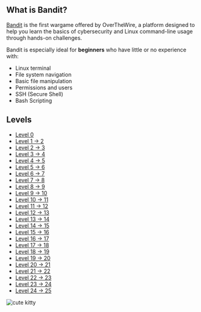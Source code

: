 ## What is Bandit?

[Bandit](https://overthewire.org/wargames/bandit/) is the first wargame offered by OverTheWire, a platform designed to help you learn the basics of cybersecurity and Linux command-line usage through hands-on challenges.

Bandit is especially ideal for **beginners** who have little or no experience with:
- Linux terminal
- File system navigation
- Basic file manipulation
- Permissions and users
- SSH (Secure Shell)
- Bash Scripting

## Levels

- [Level 0](Levels/Level0-10.md#Level-0)
- [Level 1 -> 2](Levels/Level0-10.md#Level-1---2)
- [Level 2 -> 3](Levels/Level0-10.md#Level-2---3)
- [Level 3 -> 4](Levels/Level0-10.md#Level-3---4)
- [Level 4 -> 5](Levels/Level0-10.md#Level-4---5)
- [Level 5 -> 6](Levels/Level0-10.md#Level-5---6)
- [Level 6 -> 7](Levels/Level0-10.md#Level-6---7)
- [Level 7 -> 8](Levels/Level0-10.md#Level-7---8)
- [Level 8 -> 9](Levels/Level0-10.md#Level-8---9)
- [Level 9 -> 10](Levels/Level9-10.md#Level-9---10)
- [Level 10 -> 11](Levels/Level10-20.md#Level-10---11)
- [Level 11 -> 12](Levels/Level10-20.md#Level-11---12)
- [Level 12 -> 13](Levels/Level10-20.md#Level-12---13)
- [Level 13 -> 14](Levels/Level10-20.md#Level-13---14)
- [Level 14 -> 15](Levels/Level10-20.md#Level-14---15)
- [Level 15 -> 16](Levels/Level10-20.md#Level-15---16)
- [Level 16 -> 17](Levels/Level10-20.md#Level-16---17)
- [Level 17 -> 18](Levels/Level10-20.md#Level-17---18)
- [Level 18 -> 19](Levels/Level10-20.md#Level-18---19)
- [Level 19 -> 20](Levels/Level10-20.md#Level-19---20)
- [Level 20 -> 21](Levels/Level20-30.md#Level-20---21)
- [Level 21 -> 22](Levels/Level20-30.md#Level-21---22)
- [Level 22 -> 23](Levels/Level20-30.md#Level-22---23)
- [Level 23 -> 24](Levels/Level20-30.md#Level-23---24)
- [Level 24 -> 25](Levels/Level20-30.md#Level-24---25)

![cute kitty](https://overthewire.org/img/domokitten.png)
